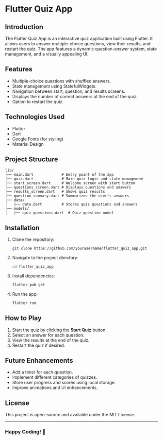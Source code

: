 # Flutter Quiz App

## Introduction
The Flutter Quiz App is an interactive quiz application built using Flutter. It allows users to answer multiple-choice questions, view their results, and restart the quiz. The app features a dynamic question-answer system, state management, and a visually appealing UI.

## Features
- Multiple-choice questions with shuffled answers.
- State management using StatefulWidgets.
- Navigation between start, question, and results screens.
- Displays the number of correct answers at the end of the quiz.
- Option to restart the quiz.

## Technologies Used
- Flutter
- Dart
- Google Fonts (for styling)
- Material Design

## Project Structure
```
lib/
│── main.dart             # Entry point of the app
│── quiz.dart             # Main quiz logic and state management
│── start_screen.dart     # Welcome screen with start button
│── questions_screen.dart # Displays questions and answers
│── results_screen.dart   # Shows quiz results
│── question_summary.dart # Summarizes the user's answers
│── data/
│   ├── data.dart         # Stores quiz questions and answers
│── models/
│   ├── quiz_questions.dart  # Quiz question model
```

## Installation
1. Clone the repository:
   ```sh
   git clone https://github.com/yourusername/flutter_quiz_app.git
   ```
2. Navigate to the project directory:
   ```sh
   cd flutter_quiz_app
   ```
3. Install dependencies:
   ```sh
   flutter pub get
   ```
4. Run the app:
   ```sh
   flutter run
   ```

## How to Play
1. Start the quiz by clicking the **Start Quiz** button.
2. Select an answer for each question.
3. View the results at the end of the quiz.
4. Restart the quiz if desired.

## Future Enhancements
- Add a timer for each question.
- Implement different categories of quizzes.
- Store user progress and scores using local storage.
- Improve animations and UI enhancements.

## License
This project is open-source and available under the MIT License.

---
### Happy Coding! 🚀


